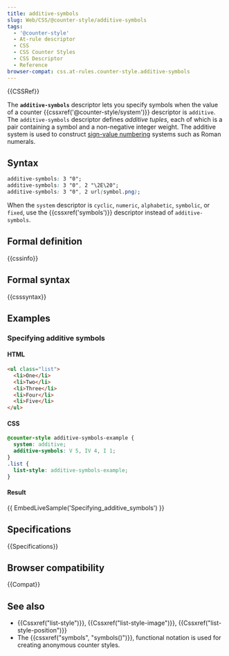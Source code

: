 ```yaml
---
title: additive-symbols
slug: Web/CSS/@counter-style/additive-symbols
tags:
  - '@counter-style'
  - At-rule descriptor
  - CSS
  - CSS Counter Styles
  - CSS Descriptor
  - Reference
browser-compat: css.at-rules.counter-style.additive-symbols
---
```

{{CSSRef}}

The **`additive-symbols`** descriptor lets you specify symbols when the value of a counter {{cssxref('@counter-style/system')}} descriptor is `additive`. The `additive-symbols` descriptor defines _additive tuples_, each of which is a pair containing a symbol and a non-negative integer weight. The additive system is used to construct [sign-value numbering](https://en.wikipedia.org/wiki/Sign-value_notation) systems such as Roman numerals.

## Syntax

```css
additive-symbols: 3 "0";
additive-symbols: 3 "0", 2 "\2E\20";
additive-symbols: 3 "0", 2 url(symbol.png);
```

When the `system` descriptor is `cyclic`, `numeric`, `alphabetic`, `symbolic`, or `fixed`, use the {{cssxref('symbols')}} descriptor instead of `additive-symbols`.

## Formal definition

{{cssinfo}}

## Formal syntax

{{csssyntax}}

## Examples

### Specifying additive symbols

#### HTML

```html
<ul class="list">
  <li>One</li>
  <li>Two</li>
  <li>Three</li>
  <li>Four</li>
  <li>Five</li>
</ul>
```

#### CSS

```css
@counter-style additive-symbols-example {
  system: additive;
  additive-symbols: V 5, IV 4, I 1;
}
.list {
  list-style: additive-symbols-example;
}
```

#### Result

{{ EmbedLiveSample('Specifying_additive_symbols') }}

## Specifications

{{Specifications}}

## Browser compatibility

{{Compat}}

## See also

- {{Cssxref("list-style")}}, {{Cssxref("list-style-image")}}, {{Cssxref("list-style-position")}}
- The {{cssxref("symbols", "symbols()")}}, functional notation is used for creating anonymous counter styles.
